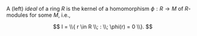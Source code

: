 A (left) *ideal* of a ring $R$ is the kernel of a homomorphism $\phi: R \to M$ of $R$-modules for some $M$, i.e., 

$$
I = \\{ r \in R \\; : \\; \phi(r) = 0 \\}.
$$
